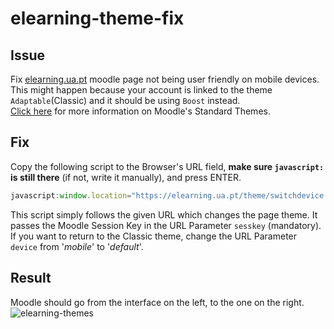 # elearning-theme-fix

## Issue
Fix [elearning.ua.pt](https://elearning.ua.pt) moodle page not being user friendly on mobile devices.  
This might happen because your account is linked to the theme ```Adaptable```(Classic) and it should be using ```Boost``` instead.  
[Click here](https://docs.moodle.org/402/en/Standard_themes) for more information on Moodle's Standard Themes.

## Fix
Copy the following script to the Browser's URL field, **make sure ```javascript:``` is still there** (if not, write it manually), and press ENTER.
```javascript
javascript:window.location="https://elearning.ua.pt/theme/switchdevice.php?url=https://elearning.ua.pt/&device=mobile&sesskey="+M.cfg.sesskey
```

This script simply follows the given URL which changes the page theme. It passes the Moodle Session Key in the URL Parameter ```sesskey``` (mandatory).  
If you want to return to the Classic theme, change the URL Parameter ```device``` from '*mobile*' to '*default*'.

## Result

Moodle should go from the interface on the left, to the one on the right.
![elearning-themes](https://github.com/digas99/elearning-theme-fix/assets/45766898/ae5ce28b-3f04-4bcc-abcb-2c014033b391)
